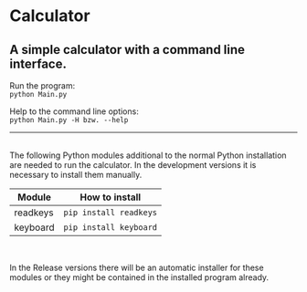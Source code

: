 # Calculator
A simple calculator with a command line interface.
---

Run the program:<br>
`python Main.py`

Help to the command line options:<br>
`python Main.py -H bzw. --help`

---
<br>
The following Python modules additional to the normal Python installation are needed to run the calculator. In the development versions it is necessary to install them manually. 

| Module | How to install |
| - | - |
| readkeys | `pip install readkeys` |
| keyboard | `pip install keyboard` |

<br>

In the Release versions there will be an automatic installer for these modules or they might be contained in the installed program already.
